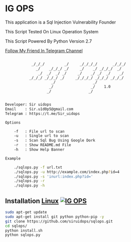 # IG OPS

<p>This application is a Sql Injection Vulnerability Founder</p>
<p>This Script Tested On Linux Operation System </p>
<p>This Script Powered By Python Version 2.7</p>

[Follow My Friend In Telegram Channel](https://t.me/softhacking)

```bash

 			_/_/_/         _/     _/_/_/_/       _/_/_/
              _/    _/_/_/ _/     _/    _/ _/_/_/  _/
               _/  _/  _/ _/     _/    _/ _/  _/    _/
           _/_/_/ _/_/_/ _/     _/_/_/_/ _/_/_/ _/_/_/
                     _/                 _/
                    _/                 _/    1.0
                   _/                 _/


Developer: Sir uidops
Email    : Sir.u1d0p5@gmail.com
Telegram : https://t.me/Sir_uidops

Options

    -f   : File url to scan
    -u   : Single url to scan
    -s   : Scan Sql Bug Using Google Dork
    -r   : Show README.md File
    -h   : Show Help Banner

Example

    ./sqlops.py -f url.txt
    ./sqlops.py -u http://example.com/index.php?id=4
    ./sqlops.py -s 'inurl:index.php?id='
    ./sqlops.py -r
    ./sqlops.py -h
```

## Installation [Linux](https://wikipedia.org/wiki/Linux) [![IG OPS](http://icons.iconarchive.com/icons/dakirby309/simply-styled/32/OS-Linux-icon.png)](https://fr.wikipedia.org/wiki/Linux)

```bash
sudo apt-get update
sudo apt-get install git python python-pip -y
git clone https://github.com/siruidops/sqlops.git
cd sqlops/
python install.sh
python sqlops.py
```
